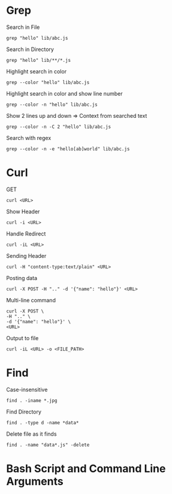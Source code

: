 # Grep

Search in File

```grep "hello" lib/abc.js```

Search in Directory

```grep "hello" lib/**/*.js```

Highlight search in color

```grep --color "hello" lib/abc.js```

Highlight search in color and show line number

```grep --color -n "hello" lib/abc.js```

Show 2 lines up and down => Context from searched text

```grep --color -n -C 2 "hello" lib/abc.js```

Search with regex

```grep --color -n -e "hello[ab]world" lib/abc.js```

# Curl

GET

```curl <URL>```

Show Header

```curl -i <URL>```

Handle Redirect

```curl -iL <URL>```

Sending Header

```curl -H "content-type:text/plain" <URL>```

Posting data

```curl -X POST -H ".." -d '{"name": "hello"}' <URL>```

Multi-line command

```
curl -X POST \
-H ".." \
-d '{"name": "hello"}' \
<URL>
```

Output to file

```curl -iL <URL> -o <FILE_PATH>```

# Find

Case-insensitive

```find . -iname *.jpg```

Find Directory

```find . -type d -name *data*```

Delete file as it finds

```find . -name "data*.js" -delete```

# Bash Script and Command Line Arguments

